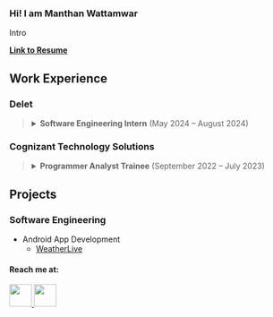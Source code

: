 ### Hi! I am Manthan Wattamwar

Intro 

<a href="https://drive.google.com/file/d/1qZc9lEPMwXsUmo5MYUtgXDHuYZQvmuBf/view?usp=sharing" target="_blank">**Link to Resume**</a>


## Work Experience
### Delet

> <details>
>   <summary><strong>Software Engineering Intern</strong> (May 2024 – August 2024)</summary><br>
> 
>   <ul>
>     <li>Engineered a fine-tuned, three-way conversational AI chatbot using GPT-3.5-turbo, seamlessly integrating it with React, Node.js, and Express to handle user queries and facilitate reservations for self-guided apartment tours.</li>
>     <li>Achieved a 95% reduction in live video streaming latency by developing & migrating to a custom cloud-based API solution.</li>
>     <li>Designed & optimized streaming solution to reduce hardware dependency and cut down hardware hub cost by 30%.</li>
>   </ul>
> </details>

### Cognizant Technology Solutions
> <details>
>   <summary><strong>Programmer Analyst Trainee</strong> (September 2022 – July 2023)</summary><br>
>   
>   <ul>
>     <li>Managed authentication and authorization for Ally Financial's workforce by leveraging Okta to implement single sign-on (SSO) features, enhancing security and user accessibility.</li>
>     <li>Spearheaded the development of Python automation scripts for managing Yubikey seed files, resulting in a notable 30% reduction in lifecycle management time and markedly boosting security efficiency.</li>
>   </ul>
> </details>
> 

## Projects
### Software Engineering
- Android App Development 
  - [WeatherLive](https://github.com/Manthanwusc/WeatherLive)


<h4>Reach me at:</h4>
<a href="https://www.linkedin.com/in/manthan-wattamwar/" target="_blank" rel="noopener noreferrer">
  <img src="https://img.icons8.com/fluency/48/000000/linkedin-circled.png" width="40" height="40"/>
</a>
<a href="mailto:wattamwa@usc.edu"><img src="https://img.icons8.com/color/48/000000/gmail.png" width="40" height="40"/></a>
